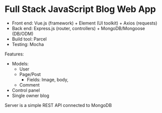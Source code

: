 # Full Stack JavaScript Blog Web App
* Front end: Vue.js (framework) + Element (UI toolkit) + Axios (requests)
* Back end: Express.js (router, controllers) + MongoDB/Mongoose (DB/ODM)
* Build tool: Parcel
* Testing: Mocha

Features:
* Models:
  * User
  * Page/Post
    * Fields: Image, body,
  * Comment
* Control panel
* Single owner blog


Server is a simple REST API connected to MongoDB
